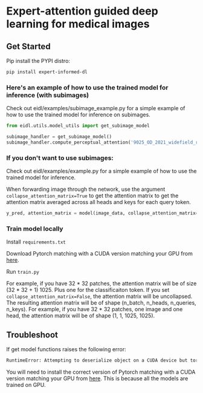 # Expert-attention guided deep learning for medical images

## Get Started

Pip install the PYPI distro:

```bash
pip install expert-informed-dl
```

### Here's an example of how to use the trained model for inference (with subimages)

Check out eidl/examples/subimage_example.py for a simple example of how to use the trained model for inference on subimages.

```python
from eidl.utils.model_utils import get_subimage_model

subimage_handler = get_subimage_model()
subimage_handler.compute_perceptual_attention('9025_OD_2021_widefield_report', is_plot_results=True, discard_ratio=0.1)

```


### If you don't want to use subimages:

Check out eidl/examples/example.py for a simple example of how to use the trained model for inference.

When forwarding image through the network, use the argument `collapse_attention_matrix=True` to get the attention matrix
to get the attention matrix averaged across all heads and keys for each query token. 

```python
y_pred, attention_matrix = model(image_data, collapse_attention_matrix=False)

```


### Train model locally
Install `requirements.txt`

Download Pytorch matching with a CUDA version matching your GPU from [here](https://pytorch.org/get-started/locally/). 

Run `train.py`


For example, if you have 32 * 32 patches,
the attention matrix will be of size (32 * 32 + 1) 1025. Plus one for the classificaiton token.
If you set `collapse_attention_matrix=False`, the attention matrix will be
uncollapsed. The resulting attention matrix will be of shape (n_batch, n_heads, n_queries, n_keys). For example, if you have 32 * 32 patches,
one image and one head, the attention matrix will be of shape (1, 1, 1025, 1025).


## Troubleshoot

If get model functions raises the following error:

```bash
RuntimeError: Attempting to deserialize object on a CUDA device but torch.cuda.is_available() is False. If you are running on a CPU-only machine, please use torch.load with map_location=torch.device('cpu') to map your storages to the CPU.
```

You will need to install the correct version of Pytorch matching with a CUDA version matching your GPU from [here](https://pytorch.org/get-started/locally/).
This is because all the models are trained on GPU.